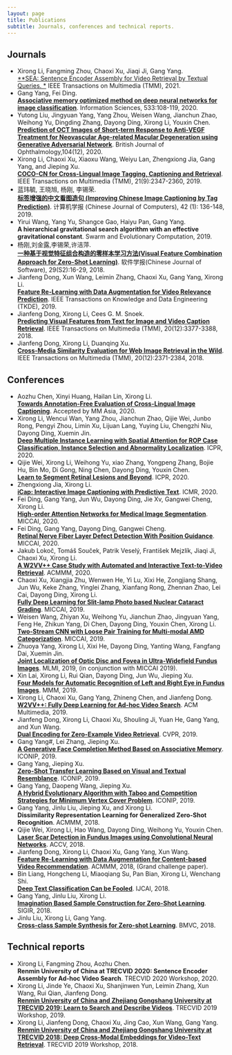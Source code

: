 ```yaml
---
layout: page
title: Publications
subtitle: Journals, conferences and technical reports.
---
```


## Journals
* Xirong Li, Fangming Zhou, Chaoxi Xu, Jiaqi Ji, Gang Yang.  
[**SEA: Sentence Encoder Assembly for Video Retrieval by Textual Queries. *](https://arxiv.org/abs/2011.12091) IEEE Transactions on Multimedia (TMM), 2021.  
* Gang Yang, Fei Ding.   
[**Associative memory optimized method on deep neural networks for image classification**]( https://www.sciencedirect.com/science/article/pii/S0020025520304175). Information Sciences, 533:108-119, 2020.
* Yutong Liu, Jingyuan Yang, Yang Zhou, Weisen Wang, Jianchun Zhao, Weihong Yu, Dingding Zhang, Dayong Ding, Xirong Li, Youxin Chen.  
[**Prediction of OCT Images of Short-term Response to Anti-VEGF Treatment for Neovascular Age-related Macular Degeneration using Generative Adversarial Network**](https://dx.doi.org/10.1136/bjophthalmol-2019-315338).  British Journal of Ophthalmology,104(12), 2020.
* Xirong Li, Chaoxi Xu, Xiaoxu Wang, Weiyu Lan, Zhengxiong Jia, Gang Yang, and Jieping Xu.  
[**COCO-CN for Cross-Lingual Image Tagging, Captioning and Retrieval**](http://lixirong.net/pub/tmm2019-cococn.pdf). IEEE Transactions on Multimedia (TMM), 21(9):2347-2360, 2019.  
* 蓝玮毓, 王晓旭, 杨刚, 李锡荣.  
[**标签增强的中文看图造句 (Improving Chinese Image Captioning by Tag Prediction)**](http://lixirong.net/pub/cjc2019-lwy.pdf).
计算机学报 (Chinese Journal of Computers), 42 (1): 136-148, 2019. 
* Yirui Wang, Yang Yu, Shangce Gao, Haiyu Pan, Gang Yang.    
**A hierarchical gravitational search algorithm with an effective gravitational constant**. Swarm and Evolutionary Computation, 2019.
* 杨刚,刘金露,李锡荣,许洁萍.  
[**一种基于视觉特征组合构造的零样本学习方法(Visual Feature Combination Approach for Zero-Shot Learning)**](http://www.jos.org.cn/jos/ch/reader/view_abstract.aspx?file_no=18014&flag=1). 软件学报(Chinese Journal of Software), 29(S2):16-29, 2018.
* Jianfeng Dong, Xun Wang, Leimin Zhang, Chaoxi Xu, Gang Yang, Xirong Li.  
[**Feature Re-Learning with Data Augmentation for Video Relevance Prediction**](https://dx.doi.org/10.1109/TKDE.2019.2947442). IEEE Transactions on Knowledge and Data Engineering (TKDE), 2019.
* Jianfeng Dong, Xirong Li, Cees G. M. Snoek.  
[**Predicting Visual Features from Text for Image and Video Caption Retrieval**](http://lixirong.net/page/pub/tmm2018-w2vv.pdf). IEEE Transactions on Multimedia (TMM), 20(12):3377-3388, 2018.
* Jianfeng Dong, Xirong Li, Duanqing Xu.  
[**Cross-Media Similarity Evaluation for Web Image Retrieval in the Wild**](https://dx.doi.org/10.1109/TMM.2018.2796248). IEEE Transactions on Multimedia (TMM), 20(12):2371-2384, 2018.


## Conferences 
* Aozhu Chen, Xinyi Huang, Hailan Lin, Xirong Li.  
[**Towards Annotation-Free Evaluation of Cross-Lingual Image Captioning**](https://arxiv.org/abs/2012.04925). Accepted by MM Asia, 2020.  
* Xirong Li, Wencui Wan, Yang Zhou, Jianchun Zhao, Qijie Wei, Junbo Rong, Pengyi Zhou, Limin Xu, Lijuan Lang, Yuying Liu, Chengzhi Niu, Dayong Ding, Xuemin Jin.  
[**Deep Multiple Instance Learning with Spatial Attention for ROP Case Classification, Instance Selection and Abnormality Localization**](http://lixirong.net/pub/icpr2020-rop.pdf). ICPR, 2020.  
* Qijie Wei, Xirong Li, Weihong Yu, xiao Zhang, Yongpeng Zhang, Bojie Hu, Bin Mo, Di Gong, Ning Chen, Dayong Ding, Youxin Chen.  
[**Learn to Segment Retinal Lesions and Beyond**](http://lixirong.net/pub/icpr2020-lesion.pdf). 
ICPR, 2020.  
* Zhengxiong Jia, Xirong Li.  
[**iCap: Interactive Image Captioning with Predictive Text**](http://lixirong.net/pub/icmr2020-icap.pdf). ICMR, 2020.
* Fei Ding, Gang Yang, Jun Wu, Dayong Ding, Jie Xv, Gangwei Cheng, Xirong Li.  
[**High-order Attention Networks for Medical Image Segmentation**](https://link.springer.com/chapter/10.1007/978-3-030-59710-8_25). MICCAI, 2020.  
* Fei Ding, Gang Yang, Dayong Ding, Gangwei Cheng.  
 [**Retinal Nerve Fiber Layer Defect Detection With Position Guidance**](https://link.springer.com/chapter/10.1007%2F978-3-030-59722-1_72). MICCAI, 2020.   
* Jakub Lokoč, Tomáš Souček, Patrik Veselý, František Mejzlík, Jiaqi Ji, Chaoxi Xu, Xirong Li.  
[**A W2VV++ Case Study with Automated and Interactive Text-to-Video Retrieval**](https://dl.acm.org/doi/10.1145/3394171.3414002).  ACMMM, 2020.   
* Chaoxi Xu, Xiangjia Zhu, Wenwen He, Yi Lu, Xixi He, Zongjiang Shang, Jun Wu, Keke Zhang, Yinglei Zhang, Xianfang Rong, Zhennan Zhao, Lei Cai, Dayong Ding, Xirong Li.  
[**Fully Deep Learning for Slit-lamp Photo based Nuclear Cataract Grading**](http://lixirong.net/pub/miccai2019-cataract.pdf). MICCAI, 2019.
* Weisen Wang, Zhiyan Xu, Weihong Yu, Jianchun Zhao, Jingyuan Yang, Feng He, Zhikun Yang, Di Chen, Dayong Ding, Youxin Chen, Xirong Li.     
[**Two-Stream CNN with Loose Pair Training for Multi-modal AMD Categorization**](https://link.springer.com/chapter/10.1007%2F978-3-030-32239-7_18). MICCAI, 2019.  
* Zhuoya Yang, Xirong Li, Xixi He, Dayong Ding, Yanting Wang, Fangfang Dai, Xuemin Jin.  
[**Joint Localization of Optic Disc and Fovea in Ultra-Widefield Fundus Images**](https://dx.doi.org/10.1007/978-3-030-32692-0_52). MLMI, 2019, (in conjunction with MICCAI 2019).  
* Xin Lai, Xirong Li, Rui Qian, Dayong Ding, Jun Wu, Jieping Xu.    
[**Four Models for Automatic Recognition of Left and Right Eye in Fundus Images**](http://lixirong.net/pub/mmm2019-left-right-eyes.pdf).
MMM, 2019.  
* Xirong Li, Chaoxi Xu, Gang Yang, Zhineng Chen, and Jianfeng Dong.  
[**W2VV++: Fully Deep Learning for Ad-hoc Video Search**](http://lixirong.net/pub/mm2019-w2vvpp.pdf). ACM Multimedia, 2019.
* Jianfeng Dong, Xirong Li, Chaoxi Xu, Shouling Ji, Yuan He, Gang Yang, and Xun Wang.  
[**Dual Encoding for Zero-Example Video Retrieval**](http://lixirong.net/pub/cvpr2019-dense-encoding.pdf). CVPR, 2019.
* Gang Yang#, Lei Zhang, Jieping Xu.  
[**A Generative Face Completion Method Based on Associative Memory**](https://link.springer.com/chapter/10.1007/978-3-030-36708-4_38). ICONIP, 2019. 
* Gang Yang, Jieping Xu.  
[**Zero-Shot Transfer Learning Based on Visual and Textual Resemblance**](https://link.springer.com/chapter/10.1007/978-3-030-36718-3_30). ICONIP, 2019.   
* Gang Yang,  Daopeng Wang, Jieping Xu.  
[**A Hybrid Evolutionary Algorithm with Taboo and Competition Strategies for Minimum Vertex Cover Problem**](https://link.springer.com/chapter/10.1007/978-3-030-36808-1_79). ICONIP, 2019.  
* Gang Yang, Jinlu Liu, Jieping Xu, and Xirong Li.  
**Dissimilarity Representation Learning for Generalized Zero-Shot Recognition**. ACMMM, 2018.
* Qijie Wei, Xirong Li, Hao Wang, Dayong Ding, Weihong Yu, Youxin Chen.  
[**Laser Scar Detection in Fundus Images using Convolutional Neural Networks**](http://lixirong.net/pub/accv2018-laser-scar-detection.pdf). ACCV, 2018.  
* Jianfeng Dong, Xirong Li, Chaoxi Xu, Gang Yang, Xun Wang.  
[**Feature Re-Learning with Data Augmentation for Content-based Video Recommendation**](http://lixirong.net/pub/mm2018-cbvr.pdf). ACMMM, 2018, (Grand challenge paper). 
* Bin Liang, Hongcheng Li, Miaoqiang Su, Pan Bian, Xirong Li, Wenchang Shi.   
[**Deep Text Classification Can be Fooled**](http://lixirong.net/pub/ijcai2018-text-fool.pdf).
IJCAI, 2018.
* Gang Yang, Jinlu Liu, Xirong Li.  
[**Imagination Based Sample Construction for Zero-Shot Learning**](http://lixirong.net/pub/sigir2018-zsl.pdf). SIGIR, 2018.  
* Jinlu Liu, Xirong Li, Gang Yang.  
[**Cross-class Sample Synthesis for Zero-shot Learning**](https://dblp.org/rec/conf/bmvc/LiuLY18.html). BMVC, 2018.

## Technical reports   
* Xirong Li, Fangming Zhou, Aozhu Chen.  
**Renmin University of China at TRECVID 2020: Sentence Encoder Assembly for Ad-hoc Video Search**. TRECVID 2020 Workshop, 2020.  
* Xirong Li, Jinde Ye, Chaoxi Xu, Shanjinwen Yun, Leimin Zhang, Xun Wang, Rui Qian, Jianfeng Dong.  
[**Renmin University of China and Zhejiang Gongshang University at TRECVID 2019: Learn to Search and Describe Videos**](http://lixirong.net/pub/trecvid2019-rucmm.pdf). TRECVID 2019 Workshop, 2019.  
* Xirong Li, Jianfeng Dong, Chaoxi Xu, Jing Cao, Xun Wang, Gang Yang.  
[**Renmin University of China and Zhejiang Gongshang University at TRECVID 2018: Deep Cross-Modal Embeddings for Video-Text Retrieval**](http://lixirong.net/pub/trecvid2018-rucmm.pdf). TRECVID 2019 Workshop, 2018.  
